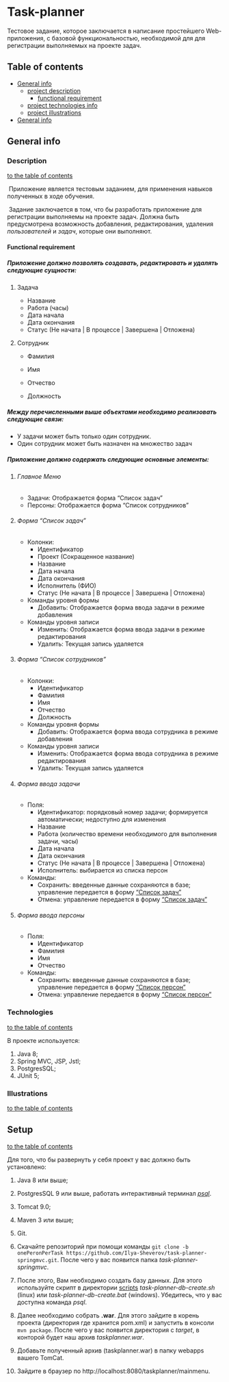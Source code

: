 # Task-planner

Тестовое задание, которое заключается в написание простейшего Web-приложения, с базовой функциональностью, необходимой для для регистрации выполняемых на проекте задач.

## Table of contents

* [General info](README.md#general-info)
    * [project description](README.md#description)
      * [functional requirement](README.md#functional-requirement)
    * [project technologies info](README.md#technologies)
    * [project illustrations](README.md#illustrations)
* [General info](README.md#setup)



## General info



### Description
[to the table of contents](README.md#table-of-contents)

​	Приложение является тестовым заданием, для применения навыков полученных в ходе обучения.

​	Задание заключается в том, что бы разработать приложение для регистрации выполняемы на проекте задач. Должна быть предусмотрена возможность добавления, редактирования, удаления *пользователей*  и *задач*, которые они выполняют.

#### Functional requirement

##### Приложение должно позволять создавать, редактировать и удалять следующие сущности:

1. Задача

   - Название
   - Работа (часы)
   - Дата начала
   - Дата окончания
   - Статус (Не начата | В процессе | Завершена | Отложена)

2. Сотрудник

   - Фамилия

   - Имя

   - Отчество

   - Должность

     

##### Между перечисленными выше объектами необходимо реализовать следующие связи:

* У задачи может быть только один сотрудник.
* Один сотрудник может быть назначен на множество задач

##### Приложение должно содержать следующие основные элементы:

1. ###### Главное Меню

    - Задачи: Отображается форма “Список задач”
    - Персоны: Отображается форма “Список сотрудников”
    
2. ###### Форма “Список задач”

    - Колонки:
      - Идентификатор
      - Проект (Сокращенное название)
      - Название
      - Дата начала
      - Дата окончания
      - Исполнитель (ФИО)
      - Статус (Не начата | В процессе | Завершена | Отложена)
    - Команды уровня формы
      - Добавить: Отображается форма ввода задачи в режиме добавления
    - Команды уровня записи
      - Изменить: Отображается форма ввода задачи в режиме редактирования
      - Удалить: Текущая запись удаляется

3. ###### Форма “Список сотрудников”

    - Колонки:
      - Идентификатор
      - Фамилия
      - Имя
      - Отчество
      - Должность
    - Команды уровня формы
      - Добавить: Отображается форма ввода сотрудника в режиме добавления
    - Команды уровня записи
      - Изменить: Отображается форма ввода сотрудника в режиме редактирования
      - Удалить: Текущая запись удаляется

4. ###### Форма ввода задачи

    - Поля:
      - Идентификатор: порядковый номер задачи; формируется автоматически; недоступно для изменения
      - Название
      - Работа (количество времени необходимого для выполнения задачи, часы)
      - Дата начала
      - Дата окончания
      - Статус (Не начата | В процессе | Завершена | Отложена)
      - Исполнитель: выбирается из списка персон
    - Команды:
      - Сохранить: введенные данные сохраняются в базе; управление передается в форму [“Список задач”](README.md#форма-список-задач)
      - Отмена: управление передается в форму [“Список задач”](README.md#форма-список-задач)

5. ###### Форма ввода персоны

    - Поля:
      - Идентификатор
      - Фамилия
      - Имя
      - Отчество
    - Команды:
      - Сохранить: введенные данные сохраняются в базе; управление передается в форму [“Список персон”](README.md#форма-список-сотрудников)
      - Отмена: управление передается в форму [“Список персон”](README.md#форма-список-сотрудников)

### Technologies
[to the table of contents](README.md#table-of-contents)

В проекте используется:

1. Java 8;
2. Spring MVC, JSP, Jstl;
3. PostgresSQL;
4. JUnit 5;


### Illustrations
[to the table of contents](README.md#table-of-contents)


## Setup
[to the table of contents](README.md#table-of-contents)

Для того, что бы развернуть у себя проект у вас должно быть установлено:

1. Java 8 или выше;
2. PostgresSQL 9 или выше, работать интерактивный терминал *[psql](https://postgrespro.ru/docs/postgresql/9.6/app-psql)*.
3. Tomcat 9.0;
4. Maven 3 или выше;
5. Git.



1. Скачайте репозиторий при помощи команды `git clone -b onePeronPerTask https://github.com/Ilya-Sheverov/task-planner-springmvc.git`. После чего у вас появится папка *task-planner-springmvc*.
2. После этого, Вам необходимо создать базу данных. Для этого используйте скрипт в директории [scripts](scripts/sql)  *task-planner-db-create.sh* (linux) или *task-planner-db-create.bat* (windows). Убедитесь, что у вас доступна команда *psql*.
3. Далее необходимо собрать **.war**.  Для этого зайдите в корень проекта (директория где хранится pom.xml) и запустить в консоли  `mvn package`. После чего у вас появится директория с *target*, в конторой будет наш архив *taskplanner.war*.
4. Добавьте полученный архив (taskplanner.war) в папку webapps вашего TomCat.
5. Зайдите в браузер по http://localhost:8080/taskplanner/mainmenu.

